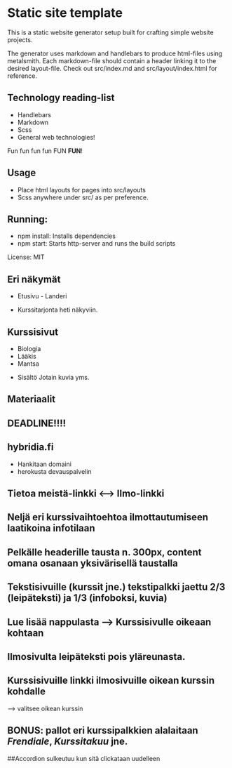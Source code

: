 # Static site template

This is a static website generator setup built for crafting simple website projects.

The generator uses markdown and handlebars to produce html-files using metalsmith. Each markdown-file should contain a header linking it to the desired layout-file. Check out src/index.md and src/layout/index.html for reference.

## Technology reading-list
- Handlebars
- Markdown
- Scss
- General web technologies!

Fun fun fun fun FUN **FUN**!

## Usage

- Place html layouts for pages into src/layouts
- Scss anywhere under src/ as per preference.

## Running:
- npm install: Installs dependencies
- npm start: Starts http-server and runs the build scripts

License: MIT

## Eri näkymät
- Etusivu - Landeri
* Kurssitarjonta heti näkyviin.

## Kurssisivut
- Biologia
- Lääkis
- Mantsa

* Sisältö
Jotain kuvia yms.

## Materiaalit


## DEADLINE!!!!


## hybridia.fi
- Hankitaan domaini
- herokusta devauspalvelin

## Tietoa meistä-linkki <--> Ilmo-linkki

## Neljä eri kurssivaihtoehtoa ilmottautumiseen laatikoina infotilaan

## Pelkälle headerille tausta n. 300px, content omana osanaan yksivärisellä taustalla

## Tekstisivuille (kurssit jne.) tekstipalkki jaettu 2/3 (leipäteksti) ja 1/3 (infoboksi, kuvia)

## Lue lisää nappulasta --> Kurssisivulle oikeaan kohtaan

## Ilmosivulta leipäteksti pois yläreunasta.

## Kurssisivuille linkki ilmosivuille oikean kurssin kohdalle
 --> valitsee oikean kurssin
 
## BONUS: pallot eri kurssipalkkien alalaitaan *Frendiale*, *Kurssitakuu* jne.

##Accordion sulkeutuu kun sitä clickataan uudelleen


